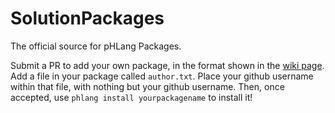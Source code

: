 # SolutionPackages

The official source for pHLang Packages.

Submit a PR to add your own package, in the format shown in the [wiki page](https://github.com/HENRYMARTIN5/PhLang/wiki/Packages). Add a file in your package called `author.txt`. Place your github username within that file, with nothing but your github username. Then, once accepted, use `phlang install yourpackagename` to install it!
